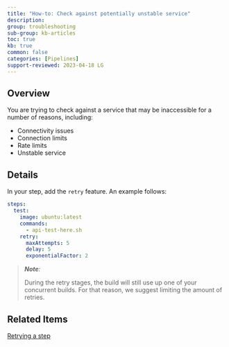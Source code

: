 ```yaml
---
title: "How-to: Check against potentially unstable service"
description: 
group: troubleshooting
sub-group: kb-articles
toc: true
kb: true
common: false
categories: [Pipelines]
support-reviewed: 2023-04-18 LG
---
```


## Overview

You are trying to check against a service that may be inaccessible for a number of reasons, including:

* Connectivity issues
* Connection limits
* Rate limits
* Unstable service

## Details

In your step, add the `retry` feature. An example follows:

```yaml
steps:
  test:
    image: ubuntu:latest
    commands:
      - api-test-here.sh
    retry:
      maxAttempts: 5
      delay: 5
      exponentialFactor: 2
```  

>_**Note**:_
>
>During the retry stages, the build will still use up one of your concurrent builds. For that reason, we suggest limiting the amount of retries.

## Related Items

[Retrying a step]({{site.baseurl}}/docs/pipelines/what-is-the-codefresh-yaml/#retrying-a-step)
